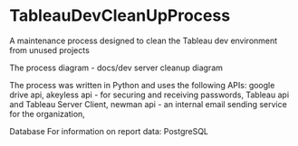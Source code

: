 # TableauDevCleanUpProcess
A maintenance process designed to clean the Tableau dev environment from unused projects

The process diagram - docs/dev server cleanup diagram

The process was written in Python and uses the following APIs:
google drive api,
akeyless api - for securing and receiving passwords,
Tableau api and Tableau Server Client,
newman api - an internal email sending service for the organization,

Database For information on report data:
PostgreSQL


